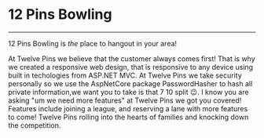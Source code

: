 # 12 Pins Bowling

---

12 Pins Bowling is _the_ place to hangout in your area!

At Twelve Pins we believe that the customer always comes first!
That is why we created a responsive web design, that is responsive to any device using built in techologies from ASP.NET MVC.
At Twelve Pins we take security personally so we use the AspNetCore package PasswordHasher to hash all private information,we want you to take is that 7 10 split 😉. I know you are asking "um we need more features" at Twelve Pins we got you covered!
Features include joining a league, and reserving a lane with more features to come! Twelve Pins rolling into the hearts of families and knocking down the competition.
